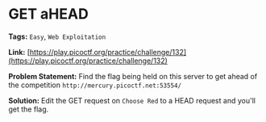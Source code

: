 # GET aHEAD

**Tags:** `Easy`, `Web Exploitation`

**Link:** [https://play.picoctf.org/practice/challenge/132](https://play.picoctf.org/practice/challenge/132)

**Problem Statement:** Find the flag being held on this server to get ahead of the competition `http://mercury.picoctf.net:53554/`

**Solution:** Edit the GET request on `Choose Red` to a HEAD request and you'll get the flag.
